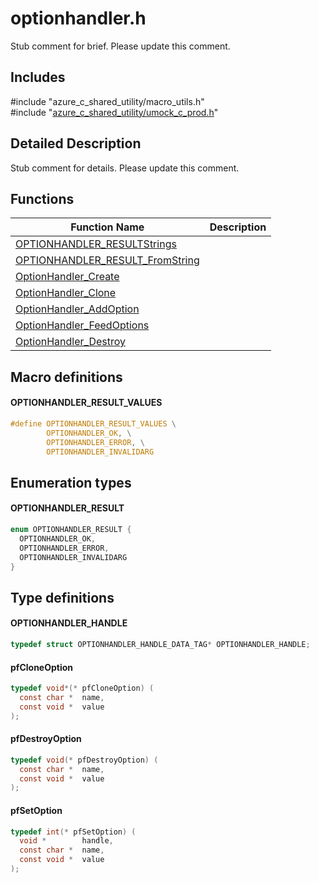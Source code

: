# optionhandler.h 

Stub comment for brief. Please update this comment.

## Includes

\#include "azure_c_shared_utility/macro_utils.h"  
\#include "[azure_c_shared_utility/umock_c_prod.h](umock-c-prod-h.md)"  

## Detailed Description

Stub comment for details. Please update this comment.

## Functions

Function Name                  | Description                                
--------------------------------|---------------------------------------------
[OPTIONHANDLER_RESULTStrings](./optionhandler-h/optionhandler-resultstrings.md)            | 
[OPTIONHANDLER_RESULT_FromString](./optionhandler-h/optionhandler-result-fromstring.md)            | 
[OptionHandler_Create](./optionhandler-h/optionhandler-create.md)            | 
[OptionHandler_Clone](./optionhandler-h/optionhandler-clone.md)            | 
[OptionHandler_AddOption](./optionhandler-h/optionhandler-addoption.md)            | 
[OptionHandler_FeedOptions](./optionhandler-h/optionhandler-feedoptions.md)            | 
[OptionHandler_Destroy](./optionhandler-h/optionhandler-destroy.md)            | 

## Macro definitions

#### OPTIONHANDLER_RESULT_VALUES

```C
#define OPTIONHANDLER_RESULT_VALUES \
        OPTIONHANDLER_OK, \
        OPTIONHANDLER_ERROR, \
        OPTIONHANDLER_INVALIDARG 
```

## Enumeration types

#### OPTIONHANDLER_RESULT

```C
enum OPTIONHANDLER_RESULT {
  OPTIONHANDLER_OK,
  OPTIONHANDLER_ERROR,
  OPTIONHANDLER_INVALIDARG
}
```

## Type definitions

#### OPTIONHANDLER_HANDLE

```C
typedef struct OPTIONHANDLER_HANDLE_DATA_TAG* OPTIONHANDLER_HANDLE;
```

#### pfCloneOption

```C
typedef void*(* pfCloneOption) (
  const char *  name,
  const void *  value
);
```

#### pfDestroyOption

```C
typedef void(* pfDestroyOption) (
  const char *  name,
  const void *  value
);
```

#### pfSetOption

```C
typedef int(* pfSetOption) (
  void *        handle,
  const char *  name,
  const void *  value
);
```

